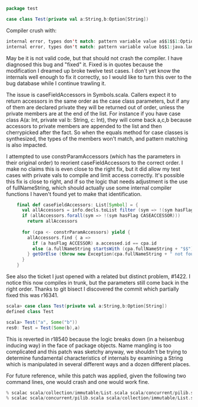 ```scala
package test

case class Test(private val a:String,b:Option[String])
```

Compiler crush with:
```scala
internal error, types don't match: pattern variable value a$$1$$1:Option[java.lang.String] temp variable temp4:java.lang.String
internal error, types don't match: pattern variable value b$$1:java.lang.String temp value temp3:Option[java.lang.String]
```
May be it is not valid code, but that should not crash the compiler. 
I have diagnosed this bug and "fixed" it.  Fixed is in quotes because the modification I dreamed up broke twelve test cases.  I don't yet know the internals well enough to fix it correctly, so I would like to turn this over to the bug database while I continue trawling it.

The issue is caseFieldAccessors in Symbols.scala.  Callers expect it to return accessors in the same order as the case class parameters, but if any of them are declared private they will be returned out of order, unless the private members are at the end of the list.  For instance if you have case class A(a: Int, private val b: String, c: Int), they will come back a,c,b because accessors to private members are appended to the list and then cherrypicked after the fact.  So when the equals method for case classes is synthesized, the types of the members won't match, and pattern matching is also impacted.

I attempted to use constrParamAccessors (which has the parameters in their original order) to reorient caseFieldAccessors to the correct order.  I make no claims this is even close to the right fix, but it did allow my test cases with private vals to compile and limit access correctly.  It's possible this fix is close to right, and if so the logic that needs adjustment is the use of fullNameString, which should actually use some internal compiler functions I haven't found yet to make that identification.

```scala
    final def caseFieldAccessors: List[Symbol] = {
      val allAccessors = info.decls.toList filter (sym => !(sym hasFlag PRIVATE) && sym.hasFlag(CASEACCESSOR))
      if (allAccessors.forall(sym => !(sym hasFlag CASEACCESSOR)))
        return allAccessors
    
      for (cpa <- constrParamAccessors) yield {
        allAccessors.find { a =>
          if (a hasFlag ACCESSOR) a.accessed.id == cpa.id
          else (a.fullNameString startsWith (cpa.fullNameString + "$$"))
        } getOrElse (throw new Exception(cpa.fullNameString + " not found in " + allAccessors))
      }
    }
```

See also the ticket I just opened with a related but distinct problem, #1422.
I notice this now compiles in trunk, but the parameters still come back in the right order.  Thanks to git bisect I discovered the commit which partially fixed this was r16341.
```scala
scala> case class Test(private val a:String,b:Option[String])              
defined class Test

scala> Test("a", Some("b"))
res0: Test = Test(Some(b),a)
```
This is reverted in r18540 because the logic breaks down (in a heisenbug inducing way) in the face of package objects.  Name mangling is too complicated and this patch was sketchy anyway, we shouldn't be trying to determine fundamental characteristics of internals by examining a String which is manipulated in several different ways and a dozen different places.

For future reference, while this patch was applied, given the following two command lines, one would crash and one would work fine.
```scala
% scalac scala/collection/immutable/List.scala scala/concurrent/pilib.scala
% scalac scala/concurrent/pilib.scala scala/collection/immutable/List.scala
```
